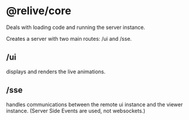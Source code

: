 # @relive/core

Deals with loading code and running the server instance.

Creates a server with two main routes: /ui and /sse.

## /ui
displays and renders the live animations.

## /sse
handles communications between the remote ui instance and the viewer instance. (Server Side Events are used, not websockets.)
